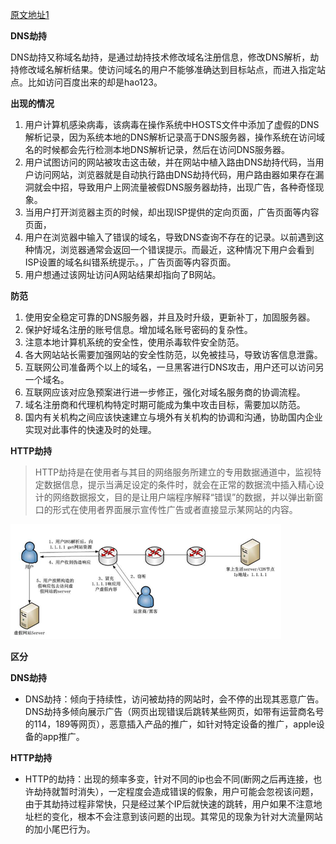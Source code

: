 [原文地址1](https://www.jianshu.com/p/1171fa84bed2)



**DNS劫持**

DNS劫持又称域名劫持，是通过劫持技术修改域名注册信息，修改DNS解析，劫持修改域名解析结果。使访问域名的用户不能够准确达到目标站点，而进入指定站点。比如访问百度出来的却是hao123。

**出现的情况**

1. 用户计算机感染病毒，该病毒在操作系统中HOSTS文件中添加了虚假的DNS解析记录，因为系统本地的DNS解析记录高于DNS服务器，操作系统在访问域名的时候都会先行检测本地DNS解析记录，然后在访问DNS服务器。
2. 用户试图访问的网站被攻击这击破，并在网站中植入路由DNS劫持代码，当用户访问网站，浏览器就是自动执行路由DNS劫持代码，用户路由器如果存在漏洞就会中招，导致用户上网流量被假DNS服务器劫持，出现广告，各种奇怪现象。
3. 当用户打开浏览器主页的时候，却出现ISP提供的定向页面，广告页面等内容页面，
4. 用户在浏览器中输入了错误的域名，导致DNS查询不存在的记录。以前遇到这种情况，浏览器通常会返回一个错误提示。而最近，这种情况下用户会看到ISP设置的域名纠错系统提示。，广告页面等内容页面。
5. 用户想通过该网址访问A网站结果却指向了B网站。

**防范**

1. 使用安全稳定可靠的DNS服务器，并且及时升级，更新补丁，加固服务器。
2. 保护好域名注册的账号信息。增加域名账号密码的复杂性。
3. 注意本地计算机系统的安全性，使用杀毒软件安全防范。
4. 各大网站站长需要加强网站的安全性防范，以免被挂马，导致访客信息泄露。
5. 互联网公司准备两个以上的域名，一旦黑客进行DNS攻击，用户还可以访问另一个域名。
6. 互联网应该对应急预案进行进一步修正，强化对域名服务商的协调流程。
7. 域名注册商和代理机构特定时期可能成为集中攻击目标，需要加以防范。
8. 国内有关机构之间应该快速建立与境外有关机构的协调和沟通，协助国内企业实现对此事件的快速及时的处理。

**HTTP劫持**

> HTTP劫持是在使用者与其目的网络服务所建立的专用数据通道中，监视特定数据信息，提示当满足设定的条件时，就会在正常的数据流中插入精心设计的网络数据报文，目的是让用户端程序解释“错误”的数据，并以弹出新窗口的形式在使用者界面展示宣传性广告或者直接显示某网站的内容。

![](58cf3d07a48e6.png)



**区分**

**DNS劫持**

- DNS劫持：倾向于持续性，访问被劫持的网站时，会不停的出现其恶意广告。DNS劫持多倾向展示广告（网页出现错误后跳转某些网页，如带有运营商名号的114，189等网页），恶意插入产品的推广，如针对特定设备的推广，apple设备的app推广。

**HTTP劫持**

- HTTP的劫持：出现的频率多变，针对不同的ip也会不同(断网之后再连接，也许劫持就暂时消失），一定程度会造成错误的假象，用户可能会忽视该问题，由于其劫持过程非常快，只是经过某个IP后就快速的跳转，用户如果不注意地址栏的变化，根本不会注意到该问题的出现。其常见的现象为针对大流量网站的加小尾巴行为。

